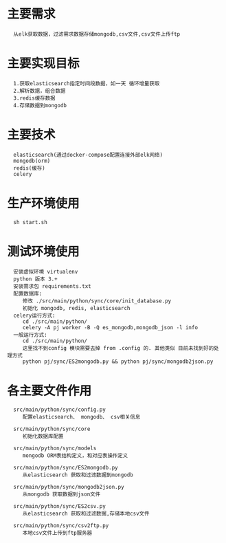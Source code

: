 
# 主要需求
      从elk获取数据，过滤需求数据存储mongodb,csv文件,csv文件上传ftp

# 主要实现目标
      1.获取elasticsearch指定时间段数据，如一天 循环增量获取
      2.解析数据，组合数据
      3.redis缓存数据
      4.存储数据到mongodb

# 主要技术
      elasticsearch(通过docker-compose配置连接外部elk网络)
      mongodb(orm)
      redis(缓存)
      celery

# 生产环境使用
      sh start.sh

# 测试环境使用
      安装虚拟环境 virtualenv
      python 版本 3.+
      安装需求包 requirements.txt
      配置数据库:
         修改 ./src/main/python/sync/core/init_database.py
         初始化 mongodb, redis, elasticsearch
      celery运行方式:
         cd ./src/main/python/
         celery -A pj worker -B -Q es_mongodb,mongodb_json -l info
      一般运行方式:
         cd ./src/main/python/
         这里找不到config 模块需要去掉 from .config 的. 其他类似 目前未找到好的处理方式
         python pj/sync/ES2mongodb.py && python pj/sync/mongodb2json.py

# 各主要文件作用
      src/main/python/sync/config.py
         配置elasticsearch、 mongodb、 csv相关信息

      src/main/python/sync/core
         初始化数据库配置

      src/main/python/sync/models
         mongodb ORM表结构定义，和对应表操作定义

      src/main/python/sync/ES2mongodb.py
         从elasticsearch 获取和过滤数据到mongodb

      src/main/python/sync/mongodb2json.py
         从mongodb 获取数据到json文件

      src/main/python/sync/ES2csv.py
         从elasticsearch 获取和过滤数据,存储本地csv文件

      src/main/python/sync/csv2ftp.py
         本地csv文件上传到ftp服务器